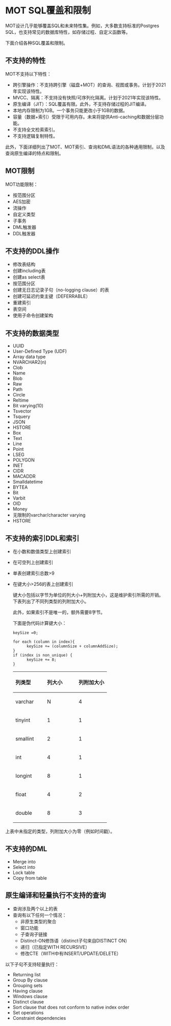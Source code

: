 # MOT SQL覆盖和限制<a name="ZH-CN_TOPIC_0280525140"></a>

MOT设计几乎能够覆盖SQL和未来特性集。例如，大多数支持标准的Postgres SQL，也支持常见的数据库特性，如存储过程、自定义函数等。

下面介绍各种SQL覆盖和限制。

## 不支持的特性<a name="section59525326"></a>

MOT不支持以下特性：

-   跨引擎操作：不支持跨引擎（磁盘+MOT）的查询、视图或事务。计划于2021年实现该特性。
-   MVCC、隔离：不支持没有快照/可序列化隔离。计划于2021年实现该特性。
-   原生编译（JIT）：SQL覆盖有限。此外，不支持存储过程的JIT编译。
-   本地内存限制为1GB。一个事务只能更改小于1GB的数据。
-   容量（数据+索引）受限于可用内存。未来将提供Anti-caching和数据分层功能。
-   不支持全文检索索引。
-   不支持逻辑复制特性。

此外，下面详细列出了MOT、MOT索引、查询和DML语法的各种通用限制，以及查询原生编译的特点和限制。

## MOT限制<a name="section65965888"></a>

MOT功能限制：

-   按范围分区
-   AES加密
-   流操作
-   自定义类型
-   子事务
-   DML触发器
-   DDL触发器

## 不支持的DDL操作<a name="section56822082"></a>

-   修改表结构
-   创建including表
-   创建as select表
-   按范围分区
-   创建无日志记录子句（no-logging clause）的表
-   创建可延迟约束主键（DEFERRABLE）
-   重建索引
-   表空间
-   使用子命令创建架构

## 不支持的数据类型<a name="section41636693"></a>

-   UUID
-   User-Defined Type \(UDF\)
-   Array data type
-   NVARCHAR2\(n\)
-   Clob
-   Name
-   Blob
-   Raw
-   Path
-   Circle
-   Reltime
-   Bit varying\(10\)
-   Tsvector
-   Tsquery
-   JSON
-   HSTORE
-   Box
-   Text
-   Line
-   Point
-   LSEG
-   POLYGON
-   INET
-   CIDR
-   MACADDR
-   Smalldatetime
-   BYTEA
-   Bit
-   Varbit
-   OID
-   Money
-   无限制的varchar/character varying
-   HSTORE

## 不支持的索引DDL和索引<a name="section39185923"></a>

- 在小数和数值类型上创建索引

- 在可空列上创建索引

- 单表创建索引总数\>9

-   在键大小\>256的表上创建索引

    键大小包括以字节为单位的列大小+列附加大小，这是维护索引所需的开销。下表列出了不同列类型的列附加大小。

    此外，如果索引不是唯一的，额外需要8字节。

    下面是伪代码计算键大小：

    ```
    keySize =0; 
      
    for each (column in index){ 
          keySize += (columnSize + columnAddSize); 
    } 
    if (index is non_unique) { 
          keySize += 8; 
    }
    ```

    <a name="table4434407"></a>
    <table><thead align="left"><tr id="row30989376"><th class="cellrowborder" valign="top" width="33.6734693877551%" id="mcps1.1.4.1.1"><p id="p27111510"><a name="p27111510"></a><a name="p27111510"></a>列类型</p>
    </th>
    <th class="cellrowborder" valign="top" width="33.6734693877551%" id="mcps1.1.4.1.2"><p id="p48548738"><a name="p48548738"></a><a name="p48548738"></a>列大小</p>
    </th>
    <th class="cellrowborder" valign="top" width="32.6530612244898%" id="mcps1.1.4.1.3"><p id="p40133673"><a name="p40133673"></a><a name="p40133673"></a>列附加大小</p>
    </th>
    </tr>
    </thead>
    <tbody><tr id="row29602101"><td class="cellrowborder" valign="top" width="33.6734693877551%" headers="mcps1.1.4.1.1 "><p id="p48960014"><a name="p48960014"></a><a name="p48960014"></a>varchar</p>
    </td>
    <td class="cellrowborder" valign="top" width="33.6734693877551%" headers="mcps1.1.4.1.2 "><p id="p6338203"><a name="p6338203"></a><a name="p6338203"></a>N</p>
    </td>
    <td class="cellrowborder" valign="top" width="32.6530612244898%" headers="mcps1.1.4.1.3 "><p id="p43632453"><a name="p43632453"></a><a name="p43632453"></a>4</p>
    </td>
    </tr>
    <tr id="row57147760"><td class="cellrowborder" valign="top" width="33.6734693877551%" headers="mcps1.1.4.1.1 "><p id="p65565839"><a name="p65565839"></a><a name="p65565839"></a>tinyint</p>
    </td>
    <td class="cellrowborder" valign="top" width="33.6734693877551%" headers="mcps1.1.4.1.2 "><p id="p9232767"><a name="p9232767"></a><a name="p9232767"></a>1</p>
    </td>
    <td class="cellrowborder" valign="top" width="32.6530612244898%" headers="mcps1.1.4.1.3 "><p id="p9656680"><a name="p9656680"></a><a name="p9656680"></a>1</p>
    </td>
    </tr>
    <tr id="row19801257"><td class="cellrowborder" valign="top" width="33.6734693877551%" headers="mcps1.1.4.1.1 "><p id="p60397945"><a name="p60397945"></a><a name="p60397945"></a>smallint</p>
    </td>
    <td class="cellrowborder" valign="top" width="33.6734693877551%" headers="mcps1.1.4.1.2 "><p id="p60395349"><a name="p60395349"></a><a name="p60395349"></a>2</p>
    </td>
    <td class="cellrowborder" valign="top" width="32.6530612244898%" headers="mcps1.1.4.1.3 "><p id="p60185126"><a name="p60185126"></a><a name="p60185126"></a>1</p>
    </td>
    </tr>
    <tr id="row4795230"><td class="cellrowborder" valign="top" width="33.6734693877551%" headers="mcps1.1.4.1.1 "><p id="p52869369"><a name="p52869369"></a><a name="p52869369"></a>int</p>
    </td>
    <td class="cellrowborder" valign="top" width="33.6734693877551%" headers="mcps1.1.4.1.2 "><p id="p54560509"><a name="p54560509"></a><a name="p54560509"></a>4</p>
    </td>
    <td class="cellrowborder" valign="top" width="32.6530612244898%" headers="mcps1.1.4.1.3 "><p id="p57325072"><a name="p57325072"></a><a name="p57325072"></a>1</p>
    </td>
    </tr>
    <tr id="row46163608"><td class="cellrowborder" valign="top" width="33.6734693877551%" headers="mcps1.1.4.1.1 "><p id="p48264776"><a name="p48264776"></a><a name="p48264776"></a>longint</p>
    </td>
    <td class="cellrowborder" valign="top" width="33.6734693877551%" headers="mcps1.1.4.1.2 "><p id="p17132764"><a name="p17132764"></a><a name="p17132764"></a>8</p>
    </td>
    <td class="cellrowborder" valign="top" width="32.6530612244898%" headers="mcps1.1.4.1.3 "><p id="p45576637"><a name="p45576637"></a><a name="p45576637"></a>1</p>
    </td>
    </tr>
    <tr id="row7536549"><td class="cellrowborder" valign="top" width="33.6734693877551%" headers="mcps1.1.4.1.1 "><p id="p6480739"><a name="p6480739"></a><a name="p6480739"></a>float</p>
    </td>
    <td class="cellrowborder" valign="top" width="33.6734693877551%" headers="mcps1.1.4.1.2 "><p id="p55177890"><a name="p55177890"></a><a name="p55177890"></a>4</p>
    </td>
    <td class="cellrowborder" valign="top" width="32.6530612244898%" headers="mcps1.1.4.1.3 "><p id="p40224138"><a name="p40224138"></a><a name="p40224138"></a>2</p>
    </td>
    </tr>
    <tr id="row26472924"><td class="cellrowborder" valign="top" width="33.6734693877551%" headers="mcps1.1.4.1.1 "><p id="p63932115"><a name="p63932115"></a><a name="p63932115"></a>double</p>
    </td>
    <td class="cellrowborder" valign="top" width="33.6734693877551%" headers="mcps1.1.4.1.2 "><p id="p11118855"><a name="p11118855"></a><a name="p11118855"></a>8</p>
    </td>
    <td class="cellrowborder" valign="top" width="32.6530612244898%" headers="mcps1.1.4.1.3 "><p id="p28212063"><a name="p28212063"></a><a name="p28212063"></a>3</p>
    </td>
    </tr>
    </tbody>
    </table>


上表中未指定的类型，列附加大小为零（例如时间戳）。

## 不支持的DML<a name="section17128987"></a>

-   Merge into
-   Select into
-   Lock table
-   Copy from table

## 原生编译和轻量执行不支持的查询<a name="section19943160"></a>

-   查询涉及两个以上的表
-   查询有以下任何一个情况：
    -   非原生类型的聚合
    -   窗口功能
    -   子查询子链接
    -   Distinct-ON修饰语（distinct子句来自DISTINCT ON）
    -   递归（已指定WITH RECURSIVE）
    -   修改CTE（WITH中有INSERT/UPDATE/DELETE）


以下子句不支持轻量执行：

-   Returning list
-   Group By clause
-   Grouping sets
-   Having clause
-   Windows clause
-   Distinct clause
-   Sort clause that does not conform to native index order
-   Set operations
-   Constraint dependencies

